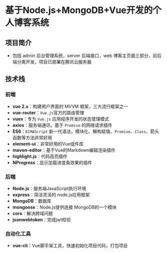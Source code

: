 # 基于Node.js+MongoDB+Vue开发的个人博客系统

## 项目简介

* 包括 admin 后台管理系统，server 后端接口，web 博客主页面三部分，前后端分离开发，项目已部署在腾讯云服务器

## 技术栈

### 前端

* **vue 2.x**：构建用户界面的 MVVM 框架，三大流行框架之一
* **vue-router**：`Vue.js`官方的路由管理
* **vuex**：专为 `Vue.js` 应用程序开发的状态管理模式
* **axios**：服务端通讯，基于 `Promise` 的网络请求插件
* **ES6**：`ECMAScript` 新一代语法，模块化、解构赋值、`Promise`、`Class`、箭头函数等方法非常好用
* **element-ui**：非常好用的Vue组件库
* **mavon-editor**：基于Vue的Markdown编辑渲染插件
* **highlight.js**：代码高亮插件
* **NProgress**：显示加载进度条效果的插件

### 后端

* **Node.js**：服务端JavaScript执行环境
* **express**：简洁灵活的 node.js应用框架
* **MongoDB**：数据库
* **mongoose**：Node.js提供连接 MongoDB的一个模块
* **cors**：解决跨域问题
* **jsonwebtoken**：完成jwt校验

### 自动化工具

* **vue-cli**：Vue脚手架工具，快速初始化项目代码，打包项目
